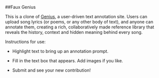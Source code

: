 ##Faux Genius

This is a clone of [Genius](http://www.genius.com), a user-driven text annotation site. Users can upload song lyrics (or poems, or any other body of text), and anyone can annotate them, creating a rich, collaboratively made reference library that reveals the history, context and hidden meaning behind every song.

Instructions for use: 

* Highlight text to bring up an annotation prompt.

* Fill in the text box that appears. Add images if you like.

* Submit and see your new contribution!